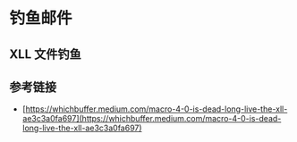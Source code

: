 # 钓鱼邮件

## XLL 文件钓鱼











## 参考链接

* &#x20;[https://whichbuffer.medium.com/macro-4-0-is-dead-long-live-the-xll-ae3c3a0fa697](https://whichbuffer.medium.com/macro-4-0-is-dead-long-live-the-xll-ae3c3a0fa697)

